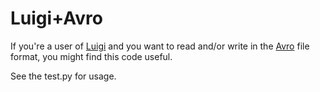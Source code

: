 Luigi+Avro
============================

If you're a user of [Luigi](https://github.com/spotify/luigi) and you want to read and/or write in the [Avro]() file format, you might find this code useful.

See the test.py for usage.
